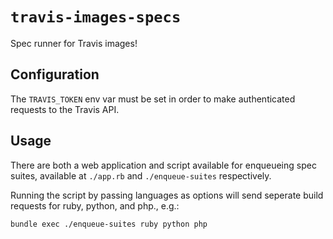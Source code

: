 # `travis-images-specs`

Spec runner for Travis images!

## Configuration

The `TRAVIS_TOKEN` env var must be set in order to make authenticated requests
to the Travis API.

## Usage

There are both a web application and script available for enqueueing spec
suites, available at `./app.rb` and `./enqueue-suites` respectively.

Running the script by passing languages as options will send seperate build
requests for ruby, python, and php., e.g.:

``` bash
bundle exec ./enqueue-suites ruby python php
```
